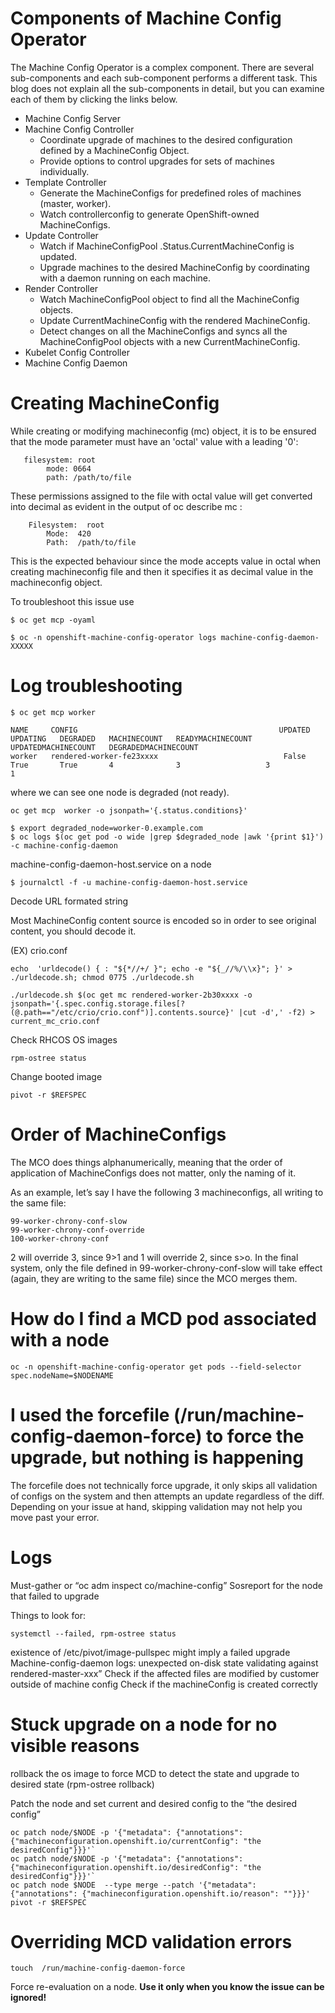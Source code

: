 

# Components of Machine Config Operator

The Machine Config Operator is a complex component. There are several sub-components and each sub-component performs a different task. This blog does not explain all the sub-components in detail, but you can examine each of them by clicking the links below.

* Machine Config Server
* Machine Config Controller
    * Coordinate upgrade of machines to the desired configuration defined by a MachineConfig Object.
    * Provide options to control upgrades for sets of machines individually.
* Template Controller
    * Generate the MachineConfigs for predefined roles of machines (master, worker).
    * Watch controllerconfig to generate OpenShift-owned MachineConfigs.
* Update Controller
    * Watch if MachineConfigPool .Status.CurrentMachineConfig is updated.
    * Upgrade machines to the desired MachineConfig by coordinating with a daemon running on each machine.
* Render Controller
    * Watch MachineConfigPool object to find all the MachineConfig objects. 
    * Update CurrentMachineConfig with the rendered MachineConfig.
    * Detect changes on all the MachineConfigs and syncs all the MachineConfigPool objects with a new CurrentMachineConfig.
* Kubelet Config Controller
* Machine Config Daemon





# Creating MachineConfig


While creating or modifying machineconfig (mc) object, it is to be ensured that the mode parameter must have an 'octal' value with a leading '0':

```
   filesystem: root
        mode: 0664
        path: /path/to/file
```

These permissions assigned to the file with octal value will get converted into decimal as evident in the output of oc describe mc <mc-name>:

```
    Filesystem:  root
        Mode:  420
        Path:  /path/to/file
```

This is the expected behaviour since the mode accepts value in octal when creating machineconfig file and then it specifies it as decimal value in the machineconfig object.


To troubleshoot this issue use

```
$ oc get mcp -oyaml

$ oc -n openshift-machine-config-operator logs machine-config-daemon-XXXXX 
```




# Log troubleshooting

```
$ oc get mcp worker

NAME     CONFIG                                             UPDATED   UPDATING   DEGRADED   MACHINECOUNT   READYMACHINECOUNT   UPDATEDMACHINECOUNT   DEGRADEDMACHINECOUNT
worker   rendered-worker-fe23xxxx                            False     True       True       4              3                   3                     1
```

where we can see one node is degraded (not ready).


```
oc get mcp  worker -o jsonpath='{.status.conditions}'  
```


```
$ export degraded_node=worker-0.example.com
$ oc logs $(oc get pod -o wide |grep $degraded_node |awk '{print $1}') -c machine-config-daemon
```

machine-config-daemon-host.service on a node

```
$ journalctl -f -u machine-config-daemon-host.service
```


Decode URL formated string

Most MachineConfig content source is encoded so in order to see original content, you should decode it.

(EX) crio.conf

```
echo  'urldecode() { : "${*//+/ }"; echo -e "${_//%/\\x}"; }' > ./urldecode.sh; chmod 0775 ./urldecode.sh

./urldecode.sh $(oc get mc rendered-worker-2b30xxxx -o jsonpath='{.spec.config.storage.files[?(@.path=="/etc/crio/crio.conf")].contents.source}' |cut -d',' -f2) > current_mc_crio.conf
```


Check RHCOS OS images

```
rpm-ostree status
```

Change booted image

```
pivot -r $REFSPEC
```




# Order of MachineConfigs

The MCO does things alphanumerically, meaning that the order of application of MachineConfigs does not matter, only the naming of it.

As an example, let’s say I have the following 3 machineconfigs, all writing to the same file:

```
99-worker-chrony-conf-slow
99-worker-chrony-conf-override
100-worker-chrony-conf
```

2 will override 3, since 9>1 and 1 will override 2, since s>o. In the final system, only the file defined in 99-worker-chrony-conf-slow will take effect (again, they are writing to the same file) since the MCO merges them.





# How do I find a MCD pod associated with a node

```
oc -n openshift-machine-config-operator get pods --field-selector spec.nodeName=$NODENAME
```




# I used the forcefile (/run/machine-config-daemon-force) to force the upgrade, but nothing is happening

The forcefile does not technically force upgrade, it only skips all validation of configs on the system and then attempts an update regardless of the diff. Depending on your issue at hand, skipping validation may not help you move past your error.



# Logs


Must-gather or “oc adm inspect co/machine-config”
Sosreport for the node that failed to upgrade

Things to look for:

```
systemctl --failed, rpm-ostree status
```

existence of  /etc/pivot/image-pullspec  might imply a failed upgrade
Machine-config-daemon logs:  unexpected on-disk state validating against rendered-master-xxx”
Check if the affected files are modified by customer outside of machine config 
Check if the machineConfig is created correctly 



# Stuck upgrade on a node for no visible reasons

rollback the os image to force MCD to detect the state and upgrade to desired state (rpm-ostree rollback)

Patch the node and set current and desired config to the “the desired config”

```
oc patch node/$NODE -p '{"metadata": {"annotations": {"machineconfiguration.openshift.io/currentConfig": "the desiredConfig"}}}'`
oc patch node/$NODE -p '{"metadata": {"annotations": {"machineconfiguration.openshift.io/desiredConfig": "the desiredConfig"}}}'`
oc patch node $NODE  --type merge --patch '{"metadata": {"annotations": {"machineconfiguration.openshift.io/reason": ""}}}'
pivot -r $REFSPEC
```





# Overriding MCD validation errors

```
touch  /run/machine-config-daemon-force
```

Force re-evaluation on a node. **Use it only when you know the issue can be ignored!**




